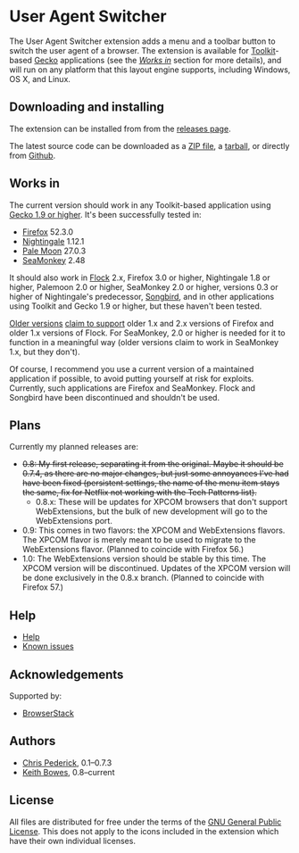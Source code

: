 # User Agent Switcher

The User Agent Switcher extension adds a menu and a toolbar button to switch the user agent of a browser.
The extension is available for [Toolkit](https://developer.mozilla.org/en-US/docs/Mozilla/Tech/Toolkit_API)-based [Gecko](https://developer.mozilla.org/en-US/docs/Mozilla/Gecko) applications (see the *[Works in](#works-in)* section for more details), and will run on any platform that this layout engine supports, including Windows, OS X, and Linux.

## Downloading and installing

The extension can be installed from from the [releases page](https://github.com/keithbowes//user-agent-switcher/releases/).

The latest source code can be downloaded as a [ZIP file](https://github.com/keithbowes/user-agent-switcher/zipball/master), a [tarball](https://github.com/keithbowes/user-agent-switcher/zipball/master), or directly from [Github](https://github.com/keithbowes/user-agent-switcher.git).


## <span id="works-in">Works in</span>

The current version should work in any Toolkit-based application using [Gecko 1.9 or higher](https://developer.mozilla.org/en-US/docs/Mozilla/Gecko/Versions).  It's been successfully tested in:

* [Firefox](https://www.mozilla.org/en-US/firefox/organizations/all/) 52.3.0
* [Nightingale](http://getnightingale.com/all-versions.php) 1.12.1
* [Pale Moon](http://www.palemoon.org/) 27.0.3
* [SeaMonkey](http://www.seamonkey-project.org/releases/) 2.48

It should also work in [Flock](https://web.archive.org/web/20110325151017/http://www.flock.com/) 2.x, Firefox 3.0 or higher, Nightingale 1.8 or higher, Palemoon 2.0 or higher, SeaMonkey 2.0 or higher, versions 0.3 or higher of Nightingale's predecessor, [Songbird](http://getsongbird.net/), and in other applications using Toolkit and Gecko 1.9 or higher, but these haven't been tested.

[Older versions](https://addons.mozilla.org/addon/user-agent-switcher/versions/) [claim to support](https://github.com/keithbowes/user-agent-switcher/blob/e8ddcbafcfc5caeac9c33bc787dd4328741df456/development/common_install.rdf) older 1.x and 2.x versions of Firefox and older 1.x versions of Flock.  For SeaMonkey, 2.0 or higher is needed for it to function in a meaningful way (older versions claim to work in SeaMonkey 1.x, but they don't). 

Of course, I recommend you use a current version of a maintained application if possible, to avoid putting yourself at risk for exploits.  Currently, such applications are Firefox and SeaMonkey.  Flock and Songbird have been discontinued and shouldn't be used.

## Plans

Currently my planned releases are:

* ~~0.8: My first release, separating it from the original.  Maybe it should be 0.7.4, as there are no major changes, but just some annoyances I've had have been fixed (persistent settings, the name of the menu item stays the same, fix for Netflix not working with the Tech Patterns list).~~
    * 0.8.x: These will be updates for XPCOM browsers that don't support WebExtensions, but the bulk of new development will go to the WebExtensions port.
* 0.9: This comes in two flavors: the XPCOM and WebExtensions flavors.  The XPCOM flavor is merely meant to be used to migrate to the WebExtensions flavor. (Planned to coincide with Firefox 56.)
* 1.0: The WebExtensions version should be stable by this time.  The XPCOM version will be discontinued.  Updates of the XPCOM version will be done exclusively in the 0.8.x branch.  (Planned to coincide with Firefox 57.)

## Help

* [Help](https://github.com/keithbowes/docs/help.html)
* [Known issues](https://github.com/keithbowes/user-agent-switcher/issues/)

## Acknowledgements

Supported by:

* [BrowserStack](https://www.browserstack.com/)

## Authors

* [Chris Pederick](http://chrispederick.com/), 0.1&ndash;0.7.3
* [Keith Bowes](http://github.com/keithbowes), 0.8&ndash;current

## License

All files are distributed for free under the terms of the
[GNU General Public License](https://github.com/keithbowes/user-agent-switcher/blob/master/license.txt).
This does not apply to the icons included in the extension which have their own individual licenses.
